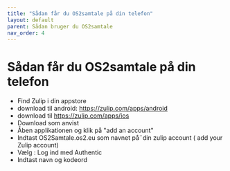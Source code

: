 ```yaml
---
title: "Sådan får du OS2samtale på din telefon"
layout: default
parent: Sådan bruger du OS2samtale  
nav_order: 4
---
```


# **Sådan får du OS2samtale på din telefon**

  - Find Zulip i din appstore 
  - download til android: https://zulip.com/apps/android
  - download til https://zulip.com/apps/ios
- Download som anvist
- Åben applikationen og klik på "add an account"
- Indtast OS2Samtale.os2.eu som navnet på¨din zulip account ( add your Zulip account)
- Vælg : Log ind med Authentic
- Indtast navn og kodeord
